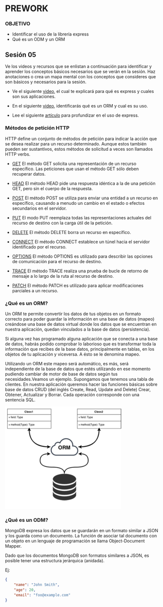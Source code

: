 # PREWORK

### OBJETIVO

* Identificar el uso de la librería express
* Qué es un ODM y un ORM

## Sesión 05

Ve los videos y recursos que se enlistan a continuación para identificar y aprender los conceptos básicos necesarios que se verán en la sesión. Haz anotaciones o crea un mapa mental con los conceptos que consideres que son básicos y necesarios para la sesión. 

* Ve el siguiente [video](https://www.youtube.com/watch?v=OMzOK7V0k3Q&ab_channel=OpenWebinars), el cual te explicará para qué es express y cuales son sus aplicaciones.

* En el siguiente [video](https://www.youtube.com/watch?v=pS1nrxDj3yM&ab_channel=C%C3%B3digoconJuan), identificarás qué es un ORM y cual es su uso.

* Lee el siguiente [artículo](https://developer.mozilla.org/es/docs/Learn/Server-side/Express_Nodejs/Introduction) para profundizar en el uso de express.

### Métodos de petición HTTP

HTTP define un conjunto de métodos de petición para indicar la acción que se desea realizar para un recurso determinado. Aunque estos también pueden ser sustantivos, estos métodos de solicitud a veces son llamados HTTP verbs.

* [GET](https://developer.mozilla.org/en-US/docs/Web/HTTP/Methods/GET) El método GET solicita una representación de un recurso específico. Las peticiones que usan el método GET sólo deben recuperar datos.

* [HEAD](https://developer.mozilla.org/en-US/docs/Web/HTTP/Methods/HEAD) El método HEAD pide una respuesta idéntica a la de una petición GET, pero sin el cuerpo de la respuesta.

* [POST](https://developer.mozilla.org/en-US/docs/Web/HTTP/Methods/POST) El método POST se utiliza para enviar una entidad a un recurso en específico, causando a menudo un cambio en el estado o efectos secundarios en el servidor.

* [PUT](https://developer.mozilla.org/en-US/docs/Web/HTTP/Methods/PUT) El modo PUT reemplaza todas las representaciones actuales del recurso de destino con la carga útil de la petición.

* [DELETE](https://developer.mozilla.org/en-US/docs/Web/HTTP/Methods/DELETE) El método DELETE borra un recurso en específico.

* [CONNECT](https://developer.mozilla.org/en-US/docs/Web/HTTP/Methods/CONNECT) El método CONNECT establece un túnel hacia el servidor identificado por el recurso.

* [OPTIONS](https://developer.mozilla.org/en-US/docs/Web/HTTP/Methods/OPTIONS) El método OPTIONS es utilizado para describir las opciones de comunicación para el recurso de destino.

* [TRACE](https://developer.mozilla.org/en-US/docs/Web/HTTP/Methods/TRACE) El método TRACE realiza una prueba de bucle de retorno de mensaje a lo largo de la ruta al recurso de destino.

* [PATCH](https://developer.mozilla.org/en-US/docs/Web/HTTP/Methods/PATCH) El método PATCH es utilizado para aplicar modificaciones parciales a un recurso.
 
### ¿Qué es un ORM?

Un ORM te permite convertir los datos de tus objetos en un formato correcto para poder guardar la información en una base de datos (mapeo) creándose una base de datos virtual donde los datos que se encuentran en nuestra aplicación, quedan vinculados a la base de datos (persistencia).

Si alguna vez has programado alguna aplicación que se conecta a una base de datos, habrás podido comprobar lo laborioso que es transformar toda la información que recibes de la base datos, principalmente en tablas, en los objetos de tu aplicación y viceversa. A ésto se le denomina mapeo.

Utilizando un ORM este mapeo será automático, es más, será independiente de la base de datos que estés utilizando en ese momento pudiendo cambiar de motor de base de datos según tus necesidades.Veamos un ejemplo. Supongamos que tenemos una tabla de clientes. En nuestra aplicación queremos hacer las funciones básicas sobre base de datos CRUD (del inglés Create, Read, Update and Delete) Crear, Obtener, Actualizar y Borrar. Cada operación corresponde con una sentencia SQL.

![ORM](./img/img.png)

### ¿Qué es un ODM?

MongoDB expresa los datos que se guardarán en un formato similar a JSON y los guarda como un documento. La función de asociar tal documento con un objeto en un lenguaje de programación se llama Object-Document Mapper.

Dado que los documentos MongoDB son formatos similares a JSON, es posible tener una estructura jerárquica (anidada).

Ej:

```json
{
    "name": "John Smith",
    "age": 20,
    "email": "foo@example.com"
}
```